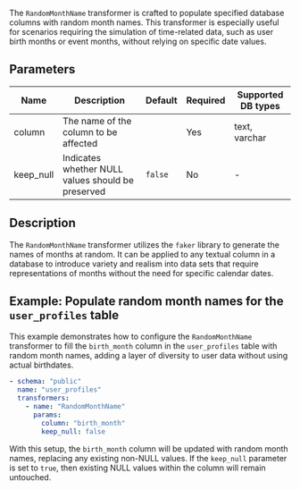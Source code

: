 The `RandomMonthName` transformer is crafted to populate specified database columns with random month names. This transformer is especially useful for scenarios requiring the simulation of time-related data, such as user birth months or event months, without relying on specific date values.

## Parameters

| Name      | Description                                          | Default | Required | Supported DB types |
|-----------|------------------------------------------------------|---------|----------|--------------------|
| column    | The name of the column to be affected               |         | Yes      | text, varchar      |
| keep_null | Indicates whether NULL values should be preserved  | `false` | No       | -                  |

## Description

The `RandomMonthName` transformer utilizes the `faker` library to generate the names of months at random. It can be applied to any textual column in a database to introduce variety and realism into data sets that require representations of months without the need for specific calendar dates.

## Example: Populate random month names for the `user_profiles` table

This example demonstrates how to configure the `RandomMonthName` transformer to fill the `birth_month` column in the `user_profiles` table with random month names, adding a layer of diversity to user data without using actual birthdates.

```yaml title="RandomMonthName transformer example"
- schema: "public"
  name: "user_profiles"
  transformers:
    - name: "RandomMonthName"
      params:
        column: "birth_month"
        keep_null: false
```

With this setup, the `birth_month` column will be updated with random month names, replacing any existing non-NULL values. If the `keep_null` parameter is set to `true`, then existing NULL values within the column will remain untouched.
